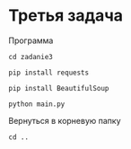 #                   Третья задача

  Программа
  
`cd zadanie3`

`pip install requests`

`pip install BeautifulSoup`

`python main.py`

  Вернуться в корневую папку
  
`cd ..`
